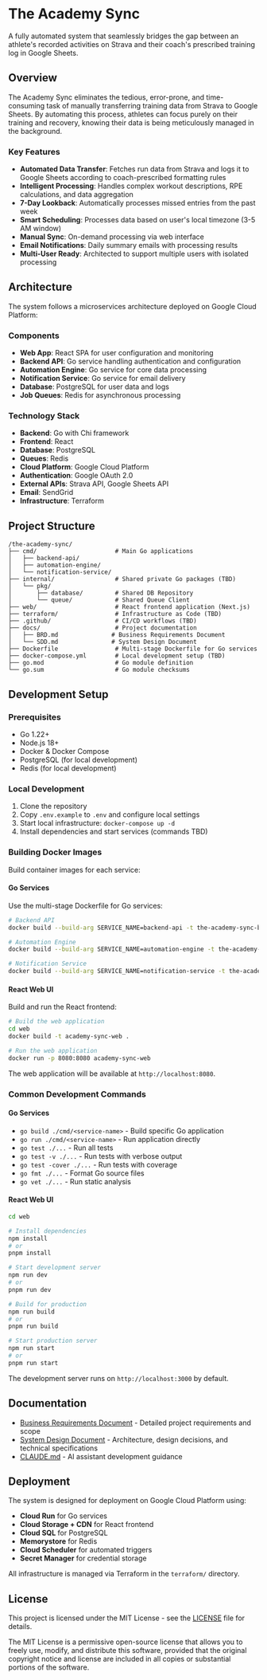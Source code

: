 # The Academy Sync

A fully automated system that seamlessly bridges the gap between an athlete's recorded activities on Strava and their coach's prescribed training log in Google Sheets.

## Overview

The Academy Sync eliminates the tedious, error-prone, and time-consuming task of manually transferring training data from Strava to Google Sheets. By automating this process, athletes can focus purely on their training and recovery, knowing their data is being meticulously managed in the background.

### Key Features

- **Automated Data Transfer**: Fetches run data from Strava and logs it to Google Sheets according to coach-prescribed formatting rules
- **Intelligent Processing**: Handles complex workout descriptions, RPE calculations, and data aggregation
- **7-Day Lookback**: Automatically processes missed entries from the past week
- **Smart Scheduling**: Processes data based on user's local timezone (3-5 AM window)
- **Manual Sync**: On-demand processing via web interface
- **Email Notifications**: Daily summary emails with processing results
- **Multi-User Ready**: Architected to support multiple users with isolated processing

## Architecture

The system follows a microservices architecture deployed on Google Cloud Platform:

### Components

- **Web App**: React SPA for user configuration and monitoring
- **Backend API**: Go service handling authentication and configuration
- **Automation Engine**: Go service for core data processing
- **Notification Service**: Go service for email delivery
- **Database**: PostgreSQL for user data and logs
- **Job Queues**: Redis for asynchronous processing

### Technology Stack

- **Backend**: Go with Chi framework
- **Frontend**: React
- **Database**: PostgreSQL
- **Queues**: Redis
- **Cloud Platform**: Google Cloud Platform
- **Authentication**: Google OAuth 2.0
- **External APIs**: Strava API, Google Sheets API
- **Email**: SendGrid
- **Infrastructure**: Terraform

## Project Structure

```
/the-academy-sync/
├── cmd/                      # Main Go applications
│   ├── backend-api/
│   ├── automation-engine/
│   └── notification-service/
├── internal/                 # Shared private Go packages (TBD)
│   └── pkg/
│       ├── database/         # Shared DB Repository
│       └── queue/            # Shared Queue Client
├── web/                      # React frontend application (Next.js)
├── terraform/                # Infrastructure as Code (TBD)
├── .github/                  # CI/CD workflows (TBD)
├── docs/                     # Project documentation
│   ├── BRD.md               # Business Requirements Document
│   └── SDD.md               # System Design Document
├── Dockerfile                # Multi-stage Dockerfile for Go services
├── docker-compose.yml        # Local development setup (TBD)
├── go.mod                    # Go module definition
└── go.sum                    # Go module checksums
```

## Development Setup

### Prerequisites

- Go 1.22+
- Node.js 18+
- Docker & Docker Compose
- PostgreSQL (for local development)
- Redis (for local development)

### Local Development

1. Clone the repository
2. Copy `.env.example` to `.env` and configure local settings
3. Start local infrastructure: `docker-compose up -d`
4. Install dependencies and start services (commands TBD)

### Building Docker Images

Build container images for each service:

#### Go Services
Use the multi-stage Dockerfile for Go services:

```bash
# Backend API
docker build --build-arg SERVICE_NAME=backend-api -t the-academy-sync-backend-api .

# Automation Engine
docker build --build-arg SERVICE_NAME=automation-engine -t the-academy-sync-automation-engine .

# Notification Service
docker build --build-arg SERVICE_NAME=notification-service -t the-academy-sync-notification-service .
```

#### React Web UI
Build and run the React frontend:

```bash
# Build the web application
cd web
docker build -t academy-sync-web .

# Run the web application
docker run -p 8080:8080 academy-sync-web
```

The web application will be available at `http://localhost:8080`.

### Common Development Commands

#### Go Services
- `go build ./cmd/<service-name>` - Build specific Go application
- `go run ./cmd/<service-name>` - Run application directly
- `go test ./...` - Run all tests
- `go test -v ./...` - Run tests with verbose output
- `go test -cover ./...` - Run tests with coverage
- `go fmt ./...` - Format Go source files
- `go vet ./...` - Run static analysis

#### React Web UI
```bash
cd web

# Install dependencies
npm install
# or
pnpm install

# Start development server
npm run dev
# or
pnpm run dev

# Build for production
npm run build
# or
pnpm run build

# Start production server
npm run start
# or
pnpm run start
```

The development server runs on `http://localhost:3000` by default.

## Documentation

- [Business Requirements Document](docs/BRD.md) - Detailed project requirements and scope
- [System Design Document](docs/SDD.md) - Architecture, design decisions, and technical specifications
- [CLAUDE.md](CLAUDE.md) - AI assistant development guidance

## Deployment

The system is designed for deployment on Google Cloud Platform using:

- **Cloud Run** for Go services
- **Cloud Storage + CDN** for React frontend
- **Cloud SQL** for PostgreSQL
- **Memorystore** for Redis
- **Cloud Scheduler** for automated triggers
- **Secret Manager** for credential storage

All infrastructure is managed via Terraform in the `terraform/` directory.

## License

This project is licensed under the MIT License - see the [LICENSE](LICENSE) file for details.

The MIT License is a permissive open-source license that allows you to freely use, modify, and distribute this software, provided that the original copyright notice and license are included in all copies or substantial portions of the software.